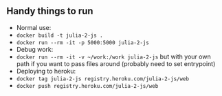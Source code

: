 ## Handy things to run
* Normal use:
 * `docker build -t julia-2-js .`
 * `docker run --rm -it -p 5000:5000 julia-2-js`
* Debug work:
 * `docker run --rm -it -v ~/work:/work julia-2-js` but with your own path if you want to pass files around (probably need to set entrypoint)
* Deploying to heroku:
 * `docker tag julia-2-js registry.heroku.com/julia-2-js/web`
 * `docker push registry.heroku.com/julia-2-js/web`
